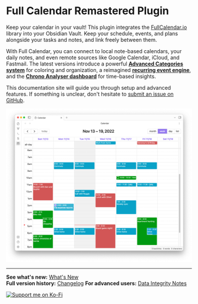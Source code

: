 # Full Calendar Remastered Plugin

Keep your calendar in your vault! This plugin integrates the [FullCalendar.io](https://fullcalendar.io/) library into your Obsidian Vault. Keep your schedule, events, and plans alongside your tasks and notes, and link freely between them.

With Full Calendar, you can connect to local note-based calendars, your daily notes, and even remote sources like Google Calendar, iCloud, and Fastmail. The latest versions introduce a powerful **[Advanced Categories system](events/categories.md)** for coloring and organization, a reimagined **[recurring event engine](events/recurring.md)**, and the **[Chrono Analyser dashboard](chrono_analyser/introduction.md)** for time-based insights.

This documentation site will guide you through setup and advanced features. If something is unclear, don't hesitate to [submit an issue on GitHub](https://github.com/YouFoundJK/plugin-full-calendar/issues).

![Sample Calendar](assets/sample-calendar.png)

---

**See what's new:** [What's New](whats_new.md)  
**Full version history:** [Changelog](changelog.md)
**For advanced users:** [Data Integrity Notes](advanced/data_integrity.md)

[![Support me on Ko-Fi](https://ko-fi.com/img/githubbutton_sm.svg)](https://ko-fi.com/youfoundjk)